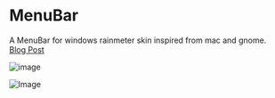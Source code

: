 # MenuBar
 A MenuBar for windows rainmeter skin inspired from mac and gnome. <br>
 [Blog Post](https://sameerasw.netlify.app/menubar.html)

![image](https://user-images.githubusercontent.com/68902530/230720743-c6aca63d-2d2a-4197-a8a5-2725c59dadf3.png)

![Image](https://sameerasw.netlify.app/assets/img/portfolio/menubar-3.gif)
